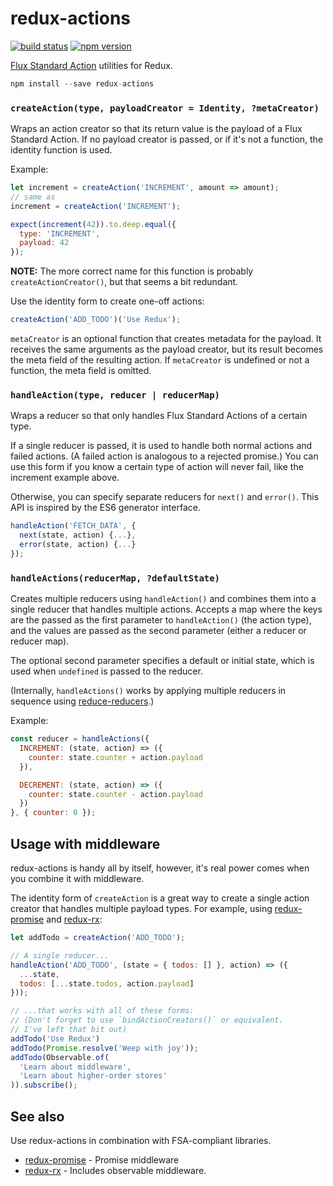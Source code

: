 redux-actions
=============

[![build status](https://img.shields.io/travis/acdlite/redux-actions/master.svg?style=flat-square)](https://travis-ci.org/acdlite/redux-actions)
[![npm version](https://img.shields.io/npm/v/redux-actions.svg?style=flat-square)](https://www.npmjs.com/package/redux-actions)

[Flux Standard Action](https://github.com/acdlite/flux-standard-action) utilities for Redux.

```js
npm install --save redux-actions
```

### `createAction(type, payloadCreator = Identity, ?metaCreator)`

Wraps an action creator so that its return value is the payload of a Flux Standard Action. If no payload creator is passed, or if it's not a function, the identity function is used.

Example:

```js
let increment = createAction('INCREMENT', amount => amount);
// same as
increment = createAction('INCREMENT');

expect(increment(42)).to.deep.equal({
  type: 'INCREMENT',
  payload: 42
});
```

**NOTE:** The more correct name for this function is probably `createActionCreator()`, but that seems a bit redundant.

Use the identity form to create one-off actions:

```js
createAction('ADD_TODO')('Use Redux');
```

`metaCreator` is an optional function that creates metadata for the payload. It receives the same arguments as the payload creator, but its result becomes the meta field of the resulting action. If `metaCreator` is undefined or not a function, the meta field is omitted.

### `handleAction(type, reducer | reducerMap)`

Wraps a reducer so that only handles Flux Standard Actions of a certain type.

If a single reducer is passed, it is used to handle both normal actions and failed actions. (A failed action is analogous to a rejected promise.) You can use this form if you know a certain type of action will never fail, like the increment example above.

Otherwise, you can specify separate reducers for `next()` and `error()`. This API is inspired by the ES6 generator interface.

```js
handleAction('FETCH_DATA', {
  next(state, action) {...},
  error(state, action) {...}
});
```

### `handleActions(reducerMap, ?defaultState)`

Creates multiple reducers using `handleAction()` and combines them into a single reducer that handles multiple actions. Accepts a map where the keys are the passed as the first parameter to `handleAction()` (the action type), and the values are passed as the second parameter (either a reducer or reducer map).

The optional second parameter specifies a default or initial state, which is used when `undefined` is passed to the reducer.

(Internally, `handleActions()` works by applying multiple reducers in sequence using [reduce-reducers](https://github.com/acdlite/reduce-reducers).)

Example:

```js
const reducer = handleActions({
  INCREMENT: (state, action) => ({
    counter: state.counter + action.payload
  }),

  DECREMENT: (state, action) => ({
    counter: state.counter - action.payload
  })
}, { counter: 0 });
```

## Usage with middleware

redux-actions is handy all by itself, however, it's real power comes when you combine it with middleware.

The identity form of `createAction` is a great way to create a single action creator that handles multiple payload types. For example, using [redux-promise](https://github.com/acdlite/redux-promise) and [redux-rx](https://github.com/acdlite/redux-rx):

```js
let addTodo = createAction('ADD_TODO');

// A single reducer...
handleAction('ADD_TODO', (state = { todos: [] }, action) => ({
  ...state,
  todos: [...state.todos, action.payload]
}));

// ...that works with all of these forms:
// (Don't forget to use `bindActionCreators()` or equivalent.
// I've left that bit out)
addTodo('Use Redux')
addTodo(Promise.resolve('Weep with joy'));
addTodo(Observable.of(
  'Learn about middleware',
  'Learn about higher-order stores'
)).subscribe();
```

## See also

Use redux-actions in combination with FSA-compliant libraries.

- [redux-promise](https://github.com/acdlite/redux-promise) - Promise middleware
- [redux-rx](https://github.com/acdlite/redux-rx) - Includes observable middleware.
